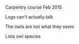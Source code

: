 Carpentry course Feb 2015

Logs can't actually talk

The owls are not what they seem

Lists owl species 